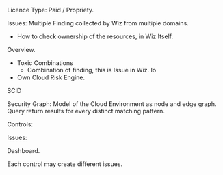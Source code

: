 
Licence Type: Paid / Propriety.

Issues:  Multiple Finding collected by Wiz from multiple domains.


- How to check ownership of the resources, in Wiz Itself. 

Overview.
-  Toxic Combinations
	- Combination of finding, this is Issue in Wiz. Io
- Own Cloud Risk Engine.


SCID

Security Graph: Model of the Cloud Environment as node and edge graph. Query return results for every distinct matching pattern.

Controls: 

Issues:

Dashboard. 

Each control may create different issues.